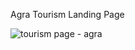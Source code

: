 Agra Tourism Landing Page

![tourism page - agra](https://github.com/khumanshusingh/agra-tourism-page/assets/90241431/ae1eaf26-b31d-4cb6-87a0-aa5b9e68bbf3)

